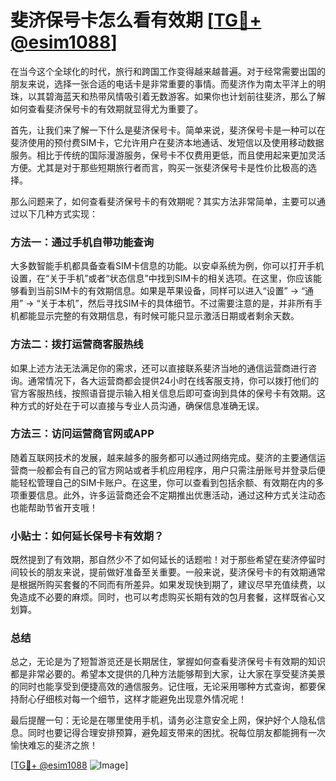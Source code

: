 # 斐济保号卡怎么看有效期 [[TG💪+ @esim1088](https://t.me/s/esim1088)]

在当今这个全球化的时代，旅行和跨国工作变得越来越普遍。对于经常需要出国的朋友来说，选择一张合适的电话卡是非常重要的事情。而斐济作为南太平洋上的明珠，以其碧海蓝天和热带风情吸引着无数游客。如果你也计划前往斐济，那么了解如何查看斐济保号卡的有效期就显得尤为重要了。

首先，让我们来了解一下什么是斐济保号卡。简单来说，斐济保号卡是一种可以在斐济使用的预付费SIM卡，它允许用户在斐济本地通话、发短信以及使用移动数据服务。相比于传统的国际漫游服务，保号卡不仅费用更低，而且使用起来更加灵活方便。尤其是对于那些短期旅行者而言，购买一张斐济保号卡是性价比极高的选择。

那么问题来了，如何查看斐济保号卡的有效期呢？其实方法非常简单，主要可以通过以下几种方式实现：

### 方法一：通过手机自带功能查询

大多数智能手机都具备查看SIM卡信息的功能。以安卓系统为例，你可以打开手机设置，在“关于手机”或者“状态信息”中找到SIM卡的相关选项。在这里，你应该能够看到当前SIM卡的有效期信息。如果是苹果设备，同样可以进入“设置” -> “通用” -> “关于本机”，然后寻找SIM卡的具体细节。不过需要注意的是，并非所有手机都能显示完整的有效期信息，有时候可能只显示激活日期或者剩余天数。

### 方法二：拨打运营商客服热线

如果上述方法无法满足你的需求，还可以直接联系斐济当地的通信运营商进行咨询。通常情况下，各大运营商都会提供24小时在线客服支持，你可以拨打他们的官方客服热线，按照语音提示输入相关信息后即可查询到具体的保号卡有效期。这种方式的好处在于可以直接与专业人员沟通，确保信息准确无误。

### 方法三：访问运营商官网或APP

随着互联网技术的发展，越来越多的服务都可以通过网络完成。斐济的主要通信运营商一般都会有自己的官方网站或者手机应用程序，用户只需注册账号并登录后便能轻松管理自己的SIM卡账户。在这里，你可以查看到包括余额、有效期在内的多项重要信息。此外，许多运营商还会不定期推出优惠活动，通过这种方式关注动态也能帮助节省开支哦！

### 小贴士：如何延长保号卡有效期？

既然提到了有效期，那自然少不了如何延长的话题啦！对于那些希望在斐济停留时间较长的朋友来说，提前做好准备至关重要。一般来说，斐济保号卡的有效期通常是根据所购买套餐的不同而有所差异。如果发现快到期了，建议尽早充值续费，以免造成不必要的麻烦。同时，也可以考虑购买长期有效的包月套餐，这样既省心又划算。

### 总结

总之，无论是为了短暂游览还是长期居住，掌握如何查看斐济保号卡有效期的知识都是非常必要的。希望本文提供的几种方法能够帮到大家，让大家在享受斐济美景的同时也能享受到便捷高效的通信服务。记住哦，无论采用哪种方式查询，都要保持耐心仔细核对每一个细节，这样才能避免出现意外情况呢！

最后提醒一句：无论是在哪里使用手机，请务必注意安全上网，保护好个人隐私信息。同时也要记得合理安排预算，避免超支带来的困扰。祝每位朋友都能拥有一次愉快难忘的斐济之旅！

[[TG💪+ @esim1088](https://t.me/s/esim1088) ![Image](https://i.postimg.cc/4NQfJmqS/Snipaste-2025-05-13-00-14-12.png)]